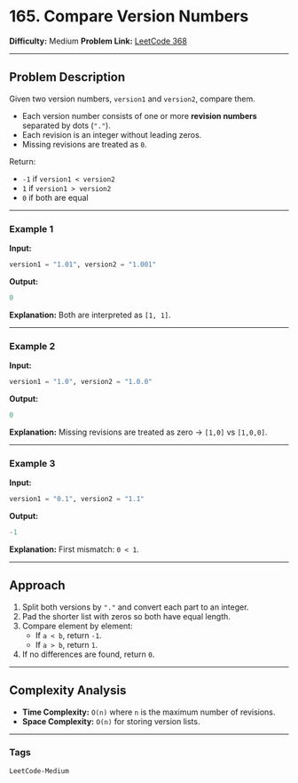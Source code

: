 # 165. Compare Version Numbers

**Difficulty:** Medium
**Problem Link:** [LeetCode 368](https://leetcode.com/problems/compare-version-numbers/description/)

---

## Problem Description
Given two version numbers, `version1` and `version2`, compare them.  

- Each version number consists of one or more **revision numbers** separated by dots (`"."`).  
- Each revision is an integer without leading zeros.  
- Missing revisions are treated as `0`.  

Return:  
- `-1` if `version1 < version2`  
- `1` if `version1 > version2`  
- `0` if both are equal  

---

### Example 1
**Input:**  
```python
version1 = "1.01", version2 = "1.001"
```

**Output:**  
```python
0
```

**Explanation:** Both are interpreted as `[1, 1]`.  

---

### Example 2
**Input:**  
```python
version1 = "1.0", version2 = "1.0.0"
```

**Output:**  
```python
0
```

**Explanation:** Missing revisions are treated as zero → `[1,0]` vs `[1,0,0]`.  

---

### Example 3
**Input:**  
```python
version1 = "0.1", version2 = "1.1"
```

**Output:**  
```python
-1
```

**Explanation:** First mismatch: `0 < 1`.  

---

## Approach
1. Split both versions by `"."` and convert each part to an integer.  
2. Pad the shorter list with zeros so both have equal length.  
3. Compare element by element:  
   - If `a < b`, return `-1`.  
   - If `a > b`, return `1`.  
4. If no differences are found, return `0`.  

---

## Complexity Analysis
- **Time Complexity:** `O(n)` where `n` is the maximum number of revisions.  
- **Space Complexity:** `O(n)` for storing version lists.  

---

### Tags

`LeetCode-Medium`